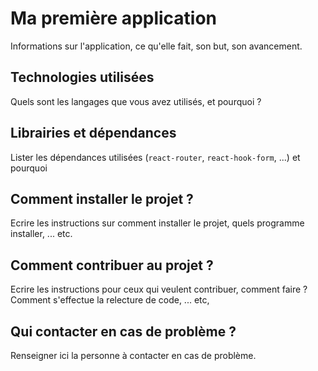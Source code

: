 # Ma première application 
Informations sur l'application, ce qu'elle fait, son but, son avancement.

## Technologies utilisées
Quels sont les langages que vous avez utilisés, et pourquoi ? 

## Librairies et dépendances 
Lister les dépendances utilisées (`react-router`, `react-hook-form`, ...) et pourquoi

## Comment installer le projet ?
Ecrire les instructions sur comment installer le projet, quels programme installer, ... etc.

## Comment contribuer au projet ? 
Ecrire les instructions pour ceux qui veulent contribuer, comment faire ? Comment s'effectue la relecture de code, ... etc,

## Qui contacter en cas de problème ? 
Renseigner ici la personne à contacter en cas de problème. 
